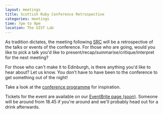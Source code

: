 ```yaml
---
layout: meetings
title: Scottish Ruby Conference Retrospective
categories: meetings
time: 7pm to 9pm
location: The GIST Lab
---
```



As tradition dictates, the meeting following [SRC](http://scottishrubyconference.com/) will be a retrospective of the talks or events of the conference. For those who are going, would you like to pick a talk you'd like to present/recap/summarise/critique/interpret for the next meeting?

For those who can't make it to Edinburgh, is there anything you'd like to hear about? Let us know. You don't have to have been to the conference to get something out of the night!

Take a look at the [conference programme](http://programme.scottishrubyconference.com/schedule) for inspiration.

Tickets for the event are available on our [EventBrite page (soon)](#soon). Someone will be around from 18.45 if
you're around and we'll probably head out for a drink afterwards.

